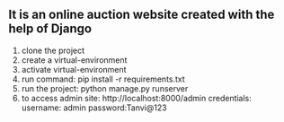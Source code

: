 ## It is an online auction website created with the help of Django

1) clone the project
2) create a virtual-environment
3) activate virtual-environment
4) run command: pip install -r requirements.txt
5) run the project: python manage.py runserver
6) to access admin site: http://localhost:8000/admin
credentials: username: admin password:Tanvi@123
